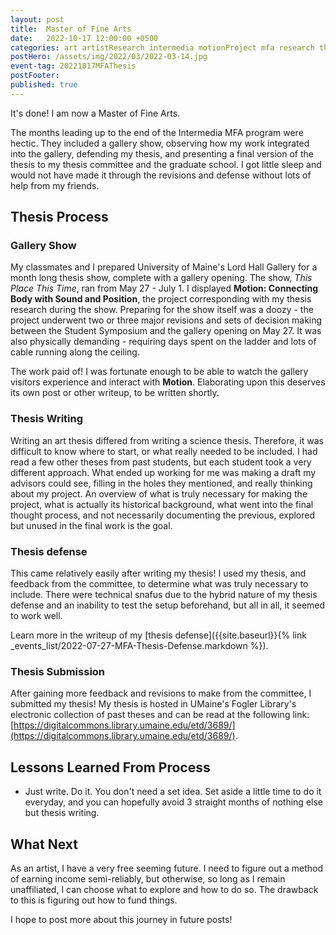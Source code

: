 ```yaml
---
layout: post
title:  Master of Fine Arts
date:   2022-10-17 12:00:00 +0500
categories: art artistResearch intermedia motionProject mfa research thesis
postHero: /assets/img/2022/03/2022-03-14.jpg
event-tag: 20221017MFAThesis
postFooter:
published: true
---
```

It's done!
I am now a Master of Fine Arts.  

The months leading up to the end of the Intermedia MFA program were hectic.
They included a gallery show,
observing how my work integrated into the gallery,
defending my thesis,
and presenting a final version of the thesis to my thesis committee and the graduate school.
I got little sleep and would not have made it through the revisions and defense without lots of help from my friends.

## Thesis Process
### Gallery Show
My classmates and I prepared University of Maine's Lord Hall Gallery for a month long thesis show,
complete with a gallery opening.
The show, *This Place This Time*, ran from May 27 - July 1.
I displayed **Motion: Connecting Body with Sound and Position**, the project corresponding with my thesis research during the show.
Preparing for the show itself was a doozy - the project underwent two or three major revisions and sets of decision making between the Student Symposium and the gallery opening on May 27.
It was also physically demanding - requiring days spent on the ladder and lots of cable running along the ceiling.

The work paid of!
I was fortunate enough to be able to watch the gallery visitors experience and interact with **Motion**.
Elaborating upon this deserves its own post or other writeup, to be written shortly.

### Thesis Writing
Writing an art thesis differed from writing a science thesis.
Therefore, it was difficult to know where to start, or what really needed to be included.
I had read a few other theses from past students, but each student took a very different approach.
What ended up working for me was making a draft my advisors could see, filling in the holes they mentioned, and really thinking about my project.
An overview of what is truly necessary for making the project,
what is actually its historical background, what went into the final thought process,
and not necessarily documenting the previous, explored but unused in the final work is the goal.  

### Thesis defense
This came relatively easily after writing my thesis!
I used my thesis, and feedback from the committee, to determine what was truly necessary to include.
There were technical snafus due to the hybrid nature of my thesis defense and an inability to test the setup beforehand, but all in all, it seemed to work well.

Learn more in the writeup of my [thesis defense]({{site.baseurl}}{% link _events_list/2022-07-27-MFA-Thesis-Defense.markdown %}).

### Thesis Submission
After gaining more feedback and revisions to make from the committee, I submitted my thesis!
My thesis is hosted in UMaine's Fogler Library's electronic collection of past theses and can be read at the following link: [https://digitalcommons.library.umaine.edu/etd/3689/](https://digitalcommons.library.umaine.edu/etd/3689/).

## Lessons Learned From Process
- Just write. Do it. You don't need a set idea. Set aside a little time to do it everyday, and you can hopefully avoid 3 straight months of nothing else but thesis writing. 

## What Next
As an artist, I have a very free seeming future.
I need to figure out a method of earning income semi-reliably, but otherwise, so long as I remain unaffiliated, I can choose what to explore and how to do so. The drawback to this is figuring out how to fund things.

I hope to post more about this journey in future posts!
